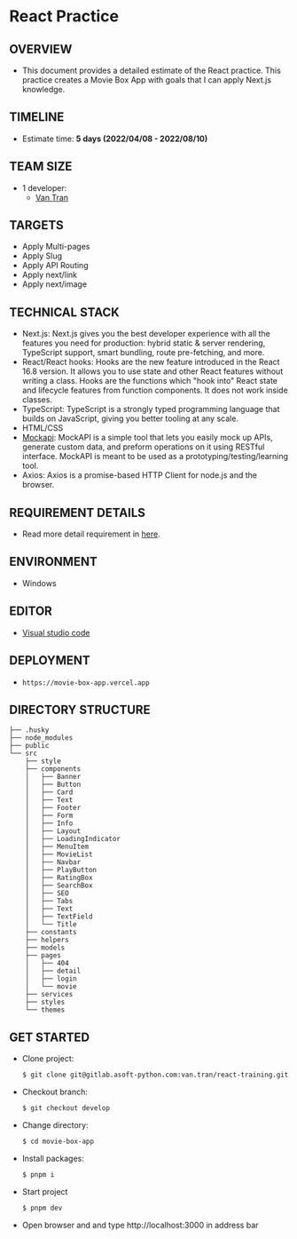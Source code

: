 # React Practice

## OVERVIEW

- This document provides a detailed estimate of the React practice. This practice creates a Movie Box App with goals that I can apply Next.js knowledge.

## TIMELINE

- Estimate time: **5 days (2022/04/08 - 2022/08/10)**

## TEAM SIZE

- 1 developer:
  - [Van Tran](van.tran@asnet.com.vn)

## TARGETS

- Apply Multi-pages
- Apply Slug
- Apply API Routing
- Apply next/link
- Apply next/image

## TECHNICAL STACK

- Next.js: Next.js gives you the best developer experience with all the features you need for production: hybrid static & server rendering, TypeScript support, smart bundling, route pre-fetching, and more.
- React/React hooks: Hooks are the new feature introduced in the React 16.8 version. It allows you to use state and other React features without writing a class. Hooks are the functions which "hook into" React state and lifecycle features from function components. It does not work inside classes.
- TypeScript: TypeScript is a strongly typed programming language that builds on JavaScript, giving you better tooling at any scale.
- HTML/CSS
- [Mockapi](https://mockapi.io/): MockAPI is a simple tool that lets you easily mock up APIs, generate custom data, and preform operations on it using RESTful interface. MockAPI is meant to be used as a prototyping/testing/learning tool.
- Axios: Axios is a promise-based HTTP Client for node.js and the browser.

## REQUIREMENT DETAILS

- Read more detail requirement in [here](https://docs.google.com/document/d/1EMusyZLScN4POSMZO7hh8WOhflCAjUpjdtanIeFusHg/edit?usp=sharing).

## ENVIRONMENT

- Windows

## EDITOR

- [Visual studio code](https://code.visualstudio.com)

## DEPLOYMENT

- `https://movie-box-app.vercel.app`

## DIRECTORY STRUCTURE

```
├── .husky
├── node_modules
├── public
└── src
    ├── style
    ├── components
    │   ├── Banner
    │   ├── Button
    │   ├── Card
    │   ├── Text
    │   ├── Footer
    │   ├── Form
    │   ├── Info
    │   ├── Layout
    │   ├── LoadingIndicator
    │   ├── MenuItem
    │   ├── MovieList
    │   ├── Navbar
    │   ├── PlayButton
    │   ├── RatingBox
    │   ├── SearchBox
    │   ├── SEO
    │   ├── Tabs
    │   ├── Text
    │   ├── TextField
    │   └── Title
    ├── constants
    ├── helpers
    ├── models
    ├── pages
    │   ├── 404
    │   ├── detail
    │   ├── login
    │   └── movie
    ├── services
    ├── styles
    └── themes

```

## GET STARTED

- Clone project:

  ```bash
  $ git clone git@gitlab.asoft-python.com:van.tran/react-training.git
  ```

- Checkout branch:

  ```bash
  $ git checkout develop
  ```

- Change directory:

  ```bash
  $ cd movie-box-app
  ```

- Install packages:

  ```bash
  $ pnpm i
  ```

- Start project

  ```bash
  $ pnpm dev
  ```

- Open browser and and type http://localhost:3000 in address bar
